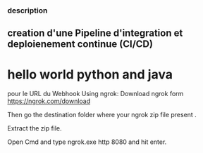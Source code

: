 ### description
## creation d'une Pipeline d'integration et deploienement continue (CI/CD)
# hello world python and java 
pour le URL du Webhook
Using ngrok:
Download ngrok form https://ngrok.com/download

Then go the destination folder where your ngrok zip file present .

Extract the zip file.

Open Cmd and type ngrok.exe http 8080 and hit enter.


